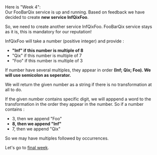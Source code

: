 Here is "Week 4":  
Our FooBarQix service is up and running. Based on feedback we have decided to create **new service InfQixFoo**.

So, we need to create another service InfQixFoo. FooBarQix service stays as it is, this is mandatory for our reputation!

InfQixFoo will take a number (positive integer) and provide :
- **"Inf" if this number is multiple of 8**
- "Qix" if this number is multiple of 7
- "Foo" if this number is multiple of 3

If number have several multiples, they appear in order **(Inf; Qix; Foo). We will use semicolon as seperator.**

We will return the given number as a string if there is no transformation at all to do.

If the given number contains specific digit, we will apppend a word to the transformation in the order they appear in the number.
So if a number contains :
- 3, then we append "Foo"
- **8, then we append "Inf"**
- 7, then we append "Qix"

So we may have multiples followed by occurrences.


Let's go to [final week](week_5.md).



